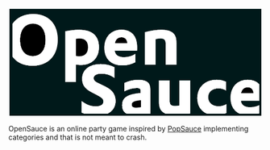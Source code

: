   <p align="center">
    <a href="https://github.com/HE-Arc/OpenSauce/blob/master/res/img/OpenSauce_logo.png">
      <img src="https://github.com/HE-Arc/OpenSauce/blob/master/res/img/OpenSauce_logo.png" width=500>
    </a>
  </p>

OpenSauce is an online party game inspired by [PopSauce](http://popsauce.sparklinlabs.com/) implementing categories and that is not meant to crash.
